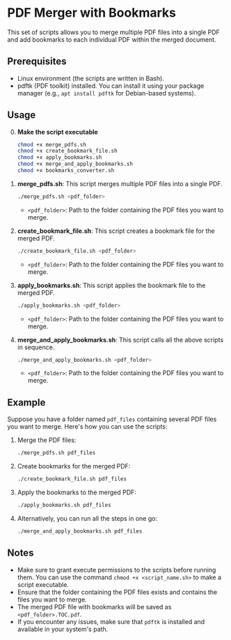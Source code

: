 # PDF Merger with Bookmarks

This set of scripts allows you to merge multiple PDF files into a single PDF and add bookmarks to each individual PDF within the merged document.

## Prerequisites

- Linux environment (the scripts are written in Bash).
- pdftk (PDF toolkit) installed. You can install it using your package manager (e.g., `apt install pdftk` for Debian-based systems).

## Usage

0. **Make the script executable**

    ```bash
    chmod +x merge_pdfs.sh  
    chmod +x create_bookmark_file.sh  
    chmod +x apply_bookmarks.sh  
    chmod +x merge_and_apply_bookmarks.sh  
    chmod +x bookmarks_converter.sh  
    ```

1. **merge_pdfs.sh**: This script merges multiple PDF files into a single PDF.

    ```bash
    ./merge_pdfs.sh <pdf_folder>
    ```

   - `<pdf_folder>`: Path to the folder containing the PDF files you want to merge.


2. **create_bookmark_file.sh**: This script creates a bookmark file for the merged PDF.

    ```bash
    ./create_bookmark_file.sh <pdf_folder>
    ```

   - `<pdf_folder>`: Path to the folder containing the PDF files you want to merge.


3. **apply_bookmarks.sh**: This script applies the bookmark file to the merged PDF.

    ```bash
    ./apply_bookmarks.sh <pdf_folder>
    ```

   - `<pdf_folder>`: Path to the folder containing the PDF files you want to merge.


4. **merge_and_apply_bookmarks.sh**: This script calls all the above scripts in sequence.

    ```bash
    ./merge_and_apply_bookmarks.sh <pdf_folder>
    ```

   - `<pdf_folder>`: Path to the folder containing the PDF files you want to merge.


## Example

Suppose you have a folder named `pdf_files` containing several PDF files you want to merge. Here's how you can use the scripts:

1. Merge the PDF files:

    ```bash
    ./merge_pdfs.sh pdf_files
    ```

2. Create bookmarks for the merged PDF:

    ```bash
    ./create_bookmark_file.sh pdf_files
    ```

3. Apply the bookmarks to the merged PDF:

    ```bash
    ./apply_bookmarks.sh pdf_files
    ```

4. Alternatively, you can run all the steps in one go:

    ```bash
    ./merge_and_apply_bookmarks.sh pdf_files
    ```

## Notes

- Make sure to grant execute permissions to the scripts before running them. You can use the command `chmod +x <script_name.sh>` to make a script executable.
- Ensure that the folder containing the PDF files exists and contains the files you want to merge.
- The merged PDF file with bookmarks will be saved as `<pdf_folder>.TOC.pdf`.
- If you encounter any issues, make sure that `pdftk` is installed and available in your system's path.
